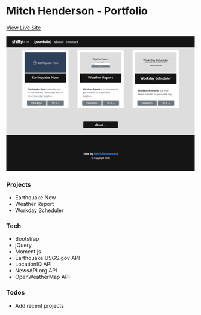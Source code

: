 #  Mitch Henderson - Portfolio

[View Live Site](https://shiftymitch.github.io/portfolio/2/)

![](./2/Assets/Images/live-site.png)

### Projects

  - Earthquake Now
  - Weather Report
  - Workday Scheduler

### Tech

* Bootstrap
* jQuery
* Moment.js
* Earthquake.USGS.gov API
* LocationIQ API
* NewsAPI.org API
* OpenWeatherMap API

### Todos

 - Add recent projects